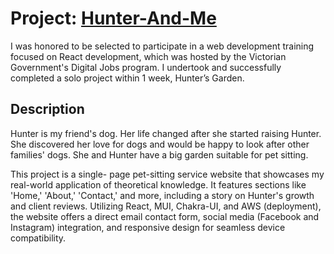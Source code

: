 # Project: [Hunter-And-Me](https://hunter-and-me.onrender.com/)

I was honored to be selected to participate in a web development training focused on React development, which was hosted by the Victorian Government's Digital Jobs program.
I undertook and successfully completed a solo project within 1 week, Hunter’s Garden.

## Description

Hunter is my friend's dog. Her life changed after she started raising Hunter. She discovered her love for dogs and would be happy to look after other families' dogs. She and Hunter have a big garden suitable for pet sitting.

This project is a single- page pet-sitting service website that showcases my real-world application of theoretical knowledge. It features sections like 'Home,' 'About,' 'Contact,' and more, including a story on Hunter's growth and client reviews. Utilizing React, MUI, Chakra-UI, and AWS (deployment), the website offers a direct email contact form, social media (Facebook and Instagram) integration, and responsive design for seamless device compatibility.



